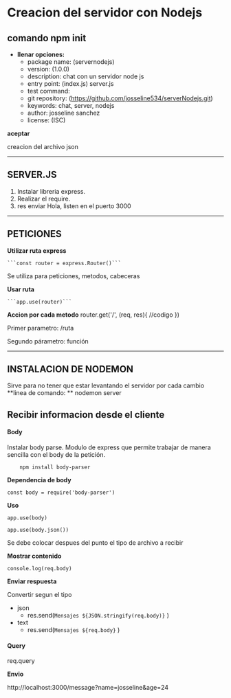 # Creacion del servidor con Nodejs

## comando npm init
* **llenar opciones:**
    * package name: (servernodejs) 
    * version: (1.0.0)
    * description: chat con un servidor node js
    * entry point: (index.js) server.js
    * test command: 
    * git repository: (https://github.com/josseline534/serverNodejs.git) 
    * keywords: chat, server, nodejs
    * author: josseline sanchez
    * license: (ISC) 

**aceptar**

creacion del archivo json

* * *
## SERVER.JS

1. Instalar libreria express.
2. Realizar el require.
3. res enviar Hola, listen en el puerto 3000

* * *
## PETICIONES

**Utilizar ruta express**

    ```const router = express.Router()```

Se utiliza para peticiones, metodos, cabeceras

**Usar ruta**

    ```app.use(router)```

**Accion por cada metodo**
    router.get('/', (req, res){
        //codigo
    })

Primer parametro: /ruta 

Segundo párametro: función
* * *
## INSTALACION DE NODEMON
Sirve para no tener que estar levantando el servidor por cada cambio
**linea de comando: **
nodemon server
## Recibir informacion desde el cliente
#### Body
Instalar body parse.
Modulo de express que permite trabajar de manera sencilla con el body de la petición.

        npm install body-parser

**Dependencia de body**
    
    const body = require('body-parser')

**Uso**

    app.use(body)

    app.use(body.json())

Se debe colocar despues del punto el tipo de archivo a recibir

**Mostrar contenido**

    console.log(req.body)

**Enviar respuesta**

Convertir segun el tipo
*   json
    * res.send(`Mensajes ${JSON.stringify(req.body)}` )
* text
    * res.send(`Mensajes ${req.body}` )
#### Query
req.query

**Envio**

http://localhost:3000/message?name=josseline&age=24

